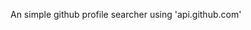 <img src="https://i.imgur.com/voKyJl5.png" alt="">

An simple github profile searcher using 'api.github.com'
